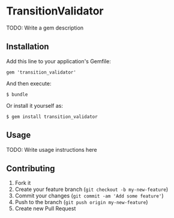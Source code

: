 # TransitionValidator

TODO: Write a gem description

## Installation

Add this line to your application's Gemfile:

    gem 'transition_validator'

And then execute:

    $ bundle

Or install it yourself as:

    $ gem install transition_validator

## Usage

TODO: Write usage instructions here

## Contributing

1. Fork it
2. Create your feature branch (`git checkout -b my-new-feature`)
3. Commit your changes (`git commit -am 'Add some feature'`)
4. Push to the branch (`git push origin my-new-feature`)
5. Create new Pull Request
